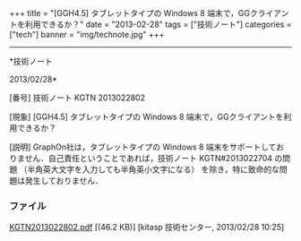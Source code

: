 ﻿+++
title = "[GGH4.5] タブレットタイプの Windows 8 端末で，GGクライアントを利用できるか？"
date = "2013-02-28"
tags = ["技術ノート"]
categories = ["tech"]
banner = "img/technote.jpg"
+++

-----------------------------------------------------------------------------------------------------------------------------

*技術ノート

2013/02/28*


[番号]
技術ノート KGTN 2013022802

[現象]
[GGH4.5] タブレットタイプの Windows 8
端末で，GGクライアントを利用できるか？

[説明]
GraphOn社は，タブレットタイプの Windows 8
端末をサポートしておりません．自己責任ということであれば，技術ノート
KGTN#2013022704 の問題 （半角英大文字を入力しても半角英小文字になる）
を除き，特に致命的な問題は発生しておりません．


### ファイル

 
 


[KGTN2013022802.pdf](http://techreport.kitasp.net/attachments/download/1240/KGTN2013022802.pdf)
 [(46.2 KB)] [kitasp 技術センター, 2013/02/28
10:25]


 


 

